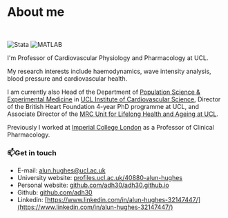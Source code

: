 # About me
<br/>

![Stata](https://img.shields.io/badge/Stata-Expert-green)
![MATLAB](https://img.shields.io/badge/MATLAB-Intermediate-yellow)

I'm Professor of Cardiovascular Physiology and Pharmacology at UCL.

My research interests include haemodynamics, wave intensity analysis,  blood pressure and cardiovascular health. 

I am currently also Head of the Department of [Population Science & Experimental Medicine](https://www.ucl.ac.uk/cardiovascular/research/research-department-population-science-and-experimental-medicine) in [UCL Institute of Cardiovascular Science](https://www.ucl.ac.uk/cardiovascular/ucl-institute-cardiovascular-science), Director of the British Heart Foundation 4-year PhD programme at UCL, and Associate Director of the [MRC Unit for Lifelong Health and Ageing at UCL](https://www.ucl.ac.uk/cardiovascular/research/population-science-and-experimental-medicine/mrc-unit-lifelong-health-and-ageing-ucl).

Previously I worked at [Imperial College London](https://www.imperial.ac.uk/) as a Professor of Clinical Pharmacology.

### 📫Get in touch

- E-mail: [alun.hughes@ucl.ac.uk](alun.hughes@ucl.ac.uk)
- University website: [profiles.ucl.ac.uk/40880-alun-hughes](https://profiles.ucl.ac.uk/40880-alun-hughes)
- Personal website: [github.com/adh30/adh30.github.io](github.com/adh30/adh30.github.io)
- Github: [github.com/adh30](github.com/adh30)
- Linkedin: [https://www.linkedin.com/in/alun-hughes-32147447/](https://www.linkedin.com/in/alun-hughes-32147447/)
